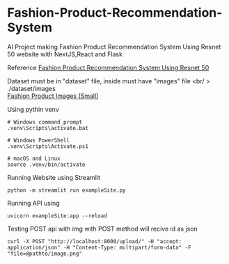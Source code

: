 # Fashion-Product-Recommendation-System
AI Project making Fashion Product Recommendation System Using Resnet 50 website with NextJS,React and Flask

Reference
[Fashion Product Recommendation System Using Resnet 50](https://medium.com/@sharma.tanish096/fashion-product-recommendation-system-using-resnet-50-5ea5406c8f2c) <br />

Dataset must be in "dataset" file, inside must have "images" file <br/ >
./dataset/images <br/>
[Fashion Product Images (Small)](https://www.kaggle.com/datasets/paramaggarwal/fashion-product-images-small)

Using pythin venv 
``` 
# Windows command prompt
.venv\Scripts\activate.bat

# Windows PowerShell
.venv\Scripts\Activate.ps1

# macOS and Linux
source .venv/bin/activate
```
Running Website using Streamlit 
```
python -m streamlit run exampleSite.py
```

Running API using
```
uvicorn exampleSite:app --reload
```
Testing POST api with img with POST method will recive id as json 
```
curl -X POST "http://localhost:8000/upload/" -H "accept: application/json" -H "Content-Type: multipart/form-data" -F "file=@pathto/image.png"
```
